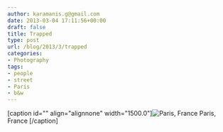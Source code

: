 ```yaml
---
author: karamanis.g@gmail.com
date: 2013-03-04 17:11:56+00:00
draft: false
title: Trapped
type: post
url: /blog/2013/3/trapped
categories:
- Photography
tags:
- people
- street
- Paris
- b&w
---
```


[caption id="" align="alignnone" width="1500.0"]![ Paris, France ](/images/2013-03-04-20133trapped/20130301-R0013578.jpg)
 Paris, France [/caption]

